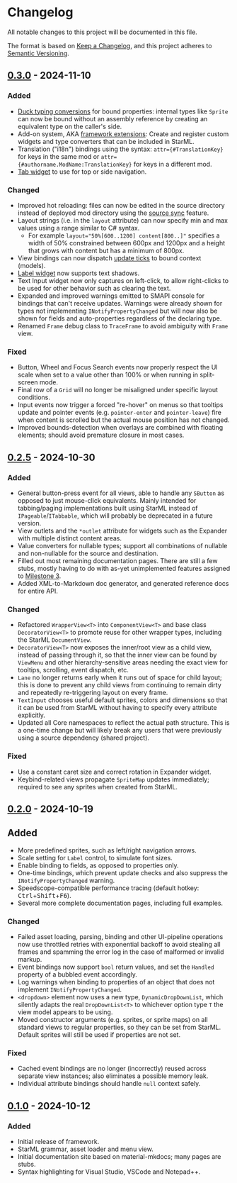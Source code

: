 # Changelog

All notable changes to this project will be documented in this file.

The format is based on [Keep a Changelog](https://keepachangelog.com/en/1.1.0/), and this project adheres to [Semantic Versioning](https://semver.org/spec/v2.0.0.html).

## [0.3.0] - 2024-11-10

### Added

- [Duck typing conversions](https://focustense.github.io/StardewUI/framework/duck-typing/) for bound properties: internal types like `Sprite` can now be bound without an assembly reference by creating an equivalent type on the caller's side.
- Add-on system, AKA [framework extensions](https://focustense.github.io/StardewUI/framework/extensions/): Create and register custom widgets and type converters that can be included in StarML.
- Translation ("i18n") bindings using the syntax: `attr={#TranslationKey}` for keys in the same mod or `attr={#authorname.ModName:TranslationKey}` for keys in a different mod.
- [Tab widget](https://focustense.github.io/StardewUI/library/standard-views/#tab) to use for top or side navigation.

### Changed

- Improved hot reloading: files can now be edited in the source directory instead of deployed mod directory using the [source sync](https://focustense.github.io/StardewUI/getting-started/hot-reload/#source-sync) feature.
- Layout strings (i.e. in the `layout` attribute) can now specify min and max values using a range similar to C# syntax.
  - For example `layout="50%[600..1200] content[800..]"` specifies a width of 50% constrained between 600px and 1200px and a height that grows with content but has a minimum of 800px.
- View bindings can now dispatch [update ticks](https://focustense.github.io/StardewUI/framework/binding-context/#update-ticks) to bound context (models).
- [Label widget](https://focustense.github.io/StardewUI/library/standard-views/#label) now supports text shadows.
- Text Input widget now only captures on left-click, to allow right-clicks to be used for other behavior such as clearing the text.
- Expanded and improved warnings emitted to SMAPI console for bindings that can't receive updates. Warnings were already shown for types not implementing `INotifyPropertyChanged` but will now also be shown for fields and auto-properties regardless of the declaring type.
- Renamed `Frame` debug class to `TraceFrame` to avoid ambiguity with `Frame` view.

### Fixed

- Button, Wheel and Focus Search events now properly respect the UI scale when set to a value other than 100% or when running in split-screen mode.
- Final row of a `Grid` will no longer be misaligned under specific layout conditions.
- Input events now trigger a forced "re-hover" on menus so that tooltips update and pointer events (e.g. `pointer-enter` and `pointer-leave`) fire when content is scrolled but the actual mouse position has not changed.
- Improved bounds-detection when overlays are combined with floating elements; should avoid premature closure in most cases.

## [0.2.5] - 2024-10-30

### Added

- General button-press event for all views, able to handle any `SButton` as opposed to just mouse-click equivalents. Mainly intended for tabbing/paging implementations built using StarML instead of `IPageable`/`ITabbable`, which will probably be deprecated in a future version.
- View outlets and the `*outlet` attribute for widgets such as the Expander with multiple distinct content areas.
- Value converters for nullable types; support all combinations of nullable and non-nullable for the source and destination.
- Filled out most remaining documentation pages. There are still a few stubs, mostly having to do with as-yet unimplemented features assigned to [Milestone 3](https://github.com/focustense/StardewUI/milestone/3).
- Added XML-to-Markdown doc generator, and generated reference docs for entire API.

### Changed

- Refactored `WrapperView<T>` into `ComponentView<T>` and base class `DecoratorView<T>` to promote reuse for other wrapper types, including the StarML `DocumentView`.
- `DecoratorView<T>` now exposes the inner/root view as a child view, instead of passing through it, so that the inner view can be found by `ViewMenu` and other hierarchy-sensitive areas needing the exact view for tooltips, scrolling, event dispatch, etc.
- `Lane` no longer returns early when it runs out of space for child layout; this is done to prevent any child views from continuing to remain dirty and repeatedly re-triggering layout on every frame.
- `TextInput` chooses useful default sprites, colors and dimensions so that it can be used from StarML without having to specify every attribute explicitly.
- Updated all Core namespaces to reflect the actual path structure. This is a one-time change but will likely break any users that were previously using a source dependency (shared project).

### Fixed

- Use a constant caret size and correct rotation in Expander widget.
- Keybind-related views propagate `SpriteMap` updates immediately; required to see any sprites when created from StarML.

## [0.2.0] - 2024-10-19

## Added

- More predefined sprites, such as left/right navigation arrows.
- Scale setting for `Label` control, to simulate font sizes.
- Enable binding to fields, as opposed to properties only.
- One-time bindings, which prevent update checks and also suppress the `INotifyPropertyChanged` warning.
- Speedscope-compatible performance tracing (default hotkey: <kbd>Ctrl</kbd>+<kbd>Shift</kbd>+<kbd>F6</kbd>).
- Several more complete documentation pages, including full examples.

### Changed

- Failed asset loading, parsing, binding and other UI-pipeline operations now use throttled retries with exponential backoff to avoid stealing all frames and spamming the error log in the case of malformed or invalid markup.
- Event bindings now support `bool` return values, and set the `Handled` property of a bubbled event accordingly.
- Log warnings when binding to properties of an object that does not implement `INotifyPropertyChanged`.
- `<dropdown>` element now uses a new type, `DynamicDropDownList`, which silently adapts the real `DropDownList<T>` to whichever option type `T` the view model appears to be using.
- Moved constructor arguments (e.g. sprites, or sprite maps) on all standard views to regular properties, so they can be set from StarML. Default sprites will still be used if properties are not set.

### Fixed

- Cached event bindings are no longer (incorrectly) reused across separate view instances; also eliminates a possible memory leak.
- Individual attribute bindings should handle `null` context safely.

## [0.1.0] - 2024-10-12

### Added

- Initial release of framework.
- StarML grammar, asset loader and menu view.
- Initial documentation site based on material-mkdocs; many pages are stubs.
- Syntax highlighting for Visual Studio, VSCode and Notepad++.

[Unreleased]: https://github.com/focustense/StardewUI/compare/v0.3.0...HEAD
[0.3.0]: https://github.com/focustense/StardewUI/compare/v0.2.5...v0.3.0
[0.2.5]: https://github.com/focustense/StardewUI/compare/v0.2.0...v0.2.5
[0.2.0]: https://github.com/focustense/StardewUI/compare/v0.1.0...v0.2.0
[0.1.0]: https://github.com/focustense/StardewUI/tree/v0.1.0
